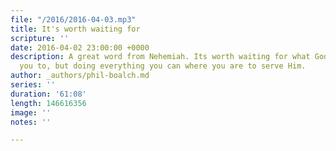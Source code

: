 ```yaml
---
file: "/2016/2016-04-03.mp3"
title: It's worth waiting for
scripture: ''
date: 2016-04-02 23:00:00 +0000
description: A great word from Nehemiah. Its worth waiting for what God has called
  you to, but doing everything you can where you are to serve Him.
author: _authors/phil-boalch.md
series: ''
duration: '61:08'
length: 146616356
image: ''
notes: ''

---
```

